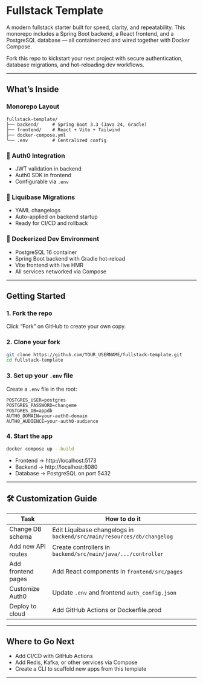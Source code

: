 # Fullstack Template

A modern fullstack starter built for speed, clarity, and repeatability. This monorepo includes a Spring Boot backend, a React frontend, and a PostgreSQL database — all containerized and wired together with Docker Compose.

Fork this repo to kickstart your next project with secure authentication, database migrations, and hot-reloading dev workflows.

---

## What’s Inside

### Monorepo Layout

```
fullstack-template/
├── backend/     # Spring Boot 3.3 (Java 24, Gradle)
├── frontend/    # React + Vite + Tailwind
├── docker-compose.yml
└── .env         # Centralized config
```

### 🔐 Auth0 Integration

- JWT validation in backend
- Auth0 SDK in frontend
- Configurable via `.env`

### 🧬 Liquibase Migrations

- YAML changelogs
- Auto-applied on backend startup
- Ready for CI/CD and rollback

### 🐳 Dockerized Dev Environment

- PostgreSQL 16 container
- Spring Boot backend with Gradle hot-reload
- Vite frontend with live HMR
- All services networked via Compose

---

## Getting Started

### 1. Fork the repo

Click “Fork” on GitHub to create your own copy.

### 2. Clone your fork

```bash
git clone https://github.com/YOUR_USERNAME/fullstack-template.git
cd fullstack-template
```

### 3. Set up your `.env` file

Create a `.env` file in the root:

```env
POSTGRES_USER=postgres
POSTGRES_PASSWORD=changeme
POSTGRES_DB=appdb
AUTH0_DOMAIN=your-auth0-domain
AUTH0_AUDIENCE=your-auth0-audience
```

### 4. Start the app

```bash
docker compose up --build
```

- Frontend → http://localhost:5173
- Backend → http://localhost:8080
- Database → PostgreSQL on port 5432

---

## 🛠 Customization Guide

| Task                        | How to do it                                  |
|----------------------------|-----------------------------------------------|
| Change DB schema           | Edit Liquibase changelogs in `backend/src/main/resources/db/changelog` |
| Add new API routes         | Create controllers in `backend/src/main/java/.../controller` |
| Add frontend pages         | Add React components in `frontend/src/pages` |
| Customize Auth0            | Update `.env` and frontend `auth_config.json` |
| Deploy to cloud            | Add GitHub Actions or Dockerfile.prod         |

---

## Where to Go Next

- Add CI/CD with GitHub Actions
- Add Redis, Kafka, or other services via Compose
- Create a CLI to scaffold new apps from this template

---

